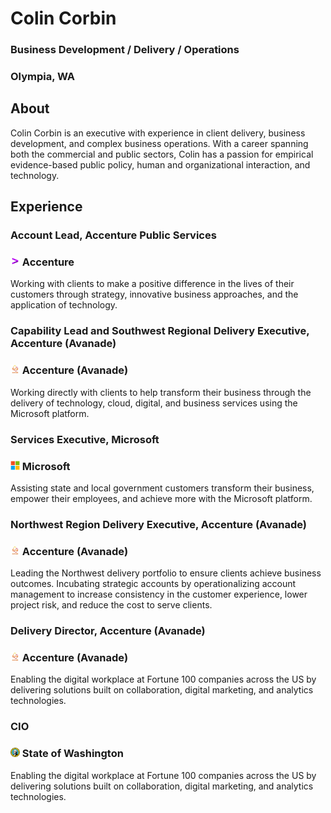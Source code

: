 # Colin Corbin
### **Business Development / Delivery / Operations**
### Olympia, WA
## **About**
Colin Corbin is an executive with experience in client delivery, business development, and complex business operations. With a career spanning both the commercial and public sectors, Colin has a passion for empirical evidence-based public policy, human and organizational interaction, and technology.
## **Experience**
### **Account Lead, Accenture Public Services**
### <img src="/assets/acn-logo.jpg" height="15" width="15" alt="Accenture"> Accenture
Working with clients to make a positive difference in the lives of their customers through strategy, innovative business approaches, and the application of technology.
### **Capability Lead and Southwest Regional Delivery Executive, Accenture (Avanade)**
### <img src="/assets/ava-logo.jpg" height="15" width="15" alt="Accenture"> Accenture (Avanade)
Working directly with clients to help transform their business through the delivery of technology, cloud, digital, and business services using the Microsoft platform.
### **Services Executive, Microsoft**
### <img src="/assets/msft-logo.png" height="15" width="15" alt="Accenture"> Microsoft
Assisting state and local government customers transform their business, empower their employees, and achieve more with the Microsoft platform.
### **Northwest Region Delivery Executive, Accenture (Avanade)**
### <img src="/assets/ava-logo.jpg" height="15" width="15" alt="Accenture"> Accenture (Avanade)
Leading the Northwest delivery portfolio to ensure clients achieve business outcomes. Incubating strategic accounts by operationalizing account management to increase consistency in the customer experience, lower project risk, and reduce the cost to serve clients.
### **Delivery Director, Accenture (Avanade)**
### <img src="/assets/ava-logo.jpg" height="15" width="15" alt="Accenture"> Accenture (Avanade)
Enabling the digital workplace at Fortune 100 companies across the US by delivering solutions built on collaboration, digital marketing, and analytics technologies.
### **CIO**
### <img src="/assets/wa-logo.png" height="15" width="15" alt="Accenture"> State of Washington
Enabling the digital workplace at Fortune 100 companies across the US by delivering solutions built on collaboration, digital marketing, and analytics technologies.
